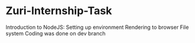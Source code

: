 # Zuri-Internship-Task
Introduction to NodeJS: Setting up environment Rendering to browser File system
Coding was done on dev branch
